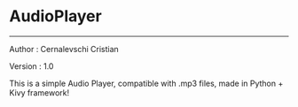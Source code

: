# AudioPlayer
----------------------------

Author : Cernalevschi Cristian

Version : 1.0

This is a simple Audio Player, compatible with .mp3 files, made in Python + Kivy framework!

